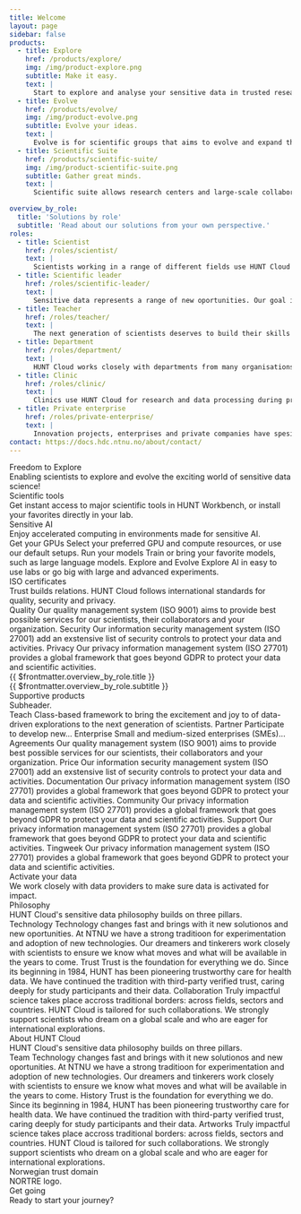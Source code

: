 ```yaml
---
title: Welcome
layout: page
sidebar: false
products:
  - title: Explore
    href: /products/explore/
    img: /img/product-explore.png
    subtitle: Make it easy.
    text: |
      Start to explore and analyse your sensitive data in trusted research environments with easy access to preferred tools in HUNT Workbench.
  - title: Evolve
    href: /products/evolve/
    img: /img/product-evolve.png
    subtitle: Evolve your ideas.
    text: |
      Evolve is for scientific groups that aims to evolve and expand their ideas, careers, collaborations, data and methods with flexible choices.
  - title: Scientific Suite
    href: /products/scientific-suite/
    img: /img/product-scientific-suite.png
    subtitle: Gather great minds.
    text: |
      Scientific suite allows research centers and large-scale collaborations flexibility and control over diverse research portfolios.

overview_by_role:
  title: 'Solutions by role'
  subtitle: 'Read about our solutions from your own perspective.'
roles:
  - title: Scientist
    href: /roles/scientist/
    text: |
      Scientists working in a range of different fields use HUNT Cloud for their sensitive data explorations. Read on to see if we are a good fit for your needs.
  - title: Scientific leader
    href: /roles/scientific-leader/
    text: |
      Sensitive data represents a range of new oportunities. Our goal is for your team to thrive and succeed in ground-breaking science, all the while keeping their data protected.
  - title: Teacher
    href: /roles/teacher/
    text: |
      The next generation of scientists deserves to build their skills in real-life environments. Our course packages are developed with this in mind. Read more to see how our set-up can be tailored to your course.
  - title: Department
    href: /roles/department/
    text: |
      HUNT Cloud works closely with departments from many organisations. Our product packages are tailored for different levels of sensitive data activities, while ensuring easy overview and organisational control
  - title: Clinic
    href: /roles/clinic/
    text: |
      Clinics use HUNT Cloud for research and data processing during production. We are ISO/IEC certified and compliant with Helesnormen, while our trusted research environments can be tailored to your security needs.
  - title: Private enterprise
    href: /roles/private-enterprise/
    text: |
      Innovation projects, enterprises and private companies have spesific challenges and needs in dealing with sensitive data. The HUNT Cloud Invent program might be for you.
contact: https://docs.hdc.ntnu.no/about/contact/
---
```


<!-- <script setup></script> -->

<div class="hc-home-page">
  <div class="hc-header">
    <div class="hc-header-img"></div>
  </div>


<!----------------------------------------------->
<!-- Block: Freedom to explore -->
<!----------------------------------------------->

  <div class="hc-block">
    <div class="hc-block-container">
      <div class="hc-title-main font-weight-black">
        Freedom to Explore
      </div>
      <div class="hc-subtitle-main">
        Enabling scientists to explore and evolve the exciting world of sensitive data science!
      </div>
      <div class="hc-section">
        <ContactDialog title="Book a demo" subject="Book a demo" size="x-large" elevation="2" />
      </div>
    </div>
  </div>


<!----------------------------------------------->
<!-- Block: Core products -->
<!----------------------------------------------->
<!-- Content: In this page header -->

  <!-- <div class="hc-block">
    <div class="hc-block-container">
      <div class="hc-container-title">
        Core products
      </div>
      <div class="hc-container-subtitle">
        HUNT Cloud provides tools, guidance and digital labs for sensitive data explorations. Choose among our three main trusted research environment products.
      </div>
      <ProductSlider :products="$frontmatter.products" />
    </div>
  </div> -->

<!----------------------------------------------->
<!-- Block: Contact us -->
<!----------------------------------------------->

  <!-- <div class="hc-block">
    <div class="hc-block-container">
      <div class="hc-container-title">
        Contact us
      </div>
      <div class="hc-container-subtitle">
        Contact us to get started, ask how your science may benefit from our services, or just share the joy of data-driven science!
      </div>
      <div class="hc-section">
        <SimpleButton title="Contact us" :href="$frontmatter.contact" target="_blank" size="x-large" elevation="2" />
      </div>
    </div>
  </div> -->


<!----------------------------------------------->
<!-- Content: Scientific tools -->
<!----------------------------------------------->

  <div class="hc-block">
    <div class="hc-block-container">
      <div class="hc-container-title">
        Scientific tools
      </div>
      <div class="hc-container-subtitle">
        Get instant access to major scientific tools in HUNT Workbench, or install your favorites directly in your lab.
      </div>
      <!-- <ToolsSlider /> -->
      <v-row class="my-5" style="justify-content: center; align-items: center;">
        <v-col cols="6" class="v-col-sm-4 v-col-md-1">
          <a href="https://about.hdc.ntnu.no/tools/">
            <v-img max-height="80px" src="/img/logos-tools/jupyter.png" />
          </a>
        </v-col>
        <v-col cols="6" class="v-col-sm-4 v-col-md-2" style="justify-content: center;">
          <a href="https://about.hdc.ntnu.no/tools/">
            <v-img max-height="80px" src="/img/logos-tools/pandas.svg" />
          </a>
        </v-col>
        <v-col cols="6" class="v-col-sm-4 v-col-md-2">
          <a href="https://about.hdc.ntnu.no/tools/">
            <v-img max-height="80px" src="/img/logos-tools/python.svg" />
          </a>
        </v-col>
        <v-col cols="6" class="v-col-sm-4 v-col-md-2">
          <a href="https://about.hdc.ntnu.no/tools/">
            <v-img max-height="80px" src="/img/logos-tools/pytorch.svg" />
          </a>
        </v-col>
        <v-col cols="6" class="v-col-sm-4 v-col-md-2">
          <a href="https://about.hdc.ntnu.no/tools/">
            <v-img max-height="80px" src="/img/logos-tools/rstudio.png" />
          </a>
        </v-col>
        <v-col cols="6" class="v-col-sm-4 v-col-md-2">
          <a href="https://about.hdc.ntnu.no/tools/">
            <v-img max-height="80px" src="/img/logos-tools/vscode.png" />
          </a>
        </v-col>
      </v-row>
      <v-row>
        <v-col align="center">
          <SimpleButton title="Read more" :href="$frontmatter.contact" target="_blank" size="large" elevation="2" />
        </v-col>
      </v-row>
    </div>
  </div>


<!----------------------------------------------->
<!-- Block: sensitive AI -->
<!----------------------------------------------->

  <div class="hc-block">
    <div class="hc-block-container">
      <div class="hc-container-title">
        Sensitive AI
      </div>
      <div class="hc-container-subtitle">
        Enjoy accelerated computing in environments made for sensitive AI.
      </div>
      <v-row align="center">
        <v-col cols="12" class="align-self-start v-col-sm-4">
          <!-- https://vuetifyjs.com/en/components/cards/ -->
          <v-card color="transparent" elevation="0">
            <v-card-title>Get your GPUs</v-card-title>
            <v-card-text>
              <v-row dense>
                <v-col cols="12">
                    Select your preferred GPU and compute resources, or use our default setups.
                </v-col>
              </v-row>
            </v-card-text>
          </v-card>
        </v-col>
        <v-col cols="12" class="align-self-start v-col-sm-4">
          <!-- https://vuetifyjs.com/en/components/cards/ -->
          <v-card color="transparent" elevation="0">
            <v-card-title>Run your models</v-card-title>
            <v-card-text>
              <v-row dense>
                <v-col cols="12">
                  Train or bring your favorite models, such as large language models.
                </v-col>
              </v-row>
            </v-card-text>
          </v-card>
        </v-col>
        <v-col cols="12" class="align-self-start v-col-sm-4">
          <!-- https://vuetifyjs.com/en/components/cards/ -->
          <v-card color="transparent" elevation="0">
            <v-card-title>Explore and Evolve</v-card-title>
            <v-card-text>
              <v-row dense>
                <v-col cols="12">
                  Explore AI in easy to use labs or go big with large and advanced experiments.
                </v-col>
              </v-row>
            </v-card-text>
          </v-card>
        </v-col>
      </v-row>
      <br>
    <div class="hc-section">
      <SimpleButton title="Read more" :href="$frontmatter.contact" target="_blank" size="large" elevation="2" />
    </div>
    </div>
  </div>




<!----------------------------------------------->
<!-- Content: ISO -->
<!----------------------------------------------->

  <div class="hc-block">
    <div class="hc-block-container">
      <div class="hc-container-title">
        ISO certificates
      </div>
      <div class="hc-container-subtitle">
        Trust builds relations. HUNT Cloud follows international standards for quality, security and privacy.
      </div>
      <!-- <v-row>
        <v-col cols="2" class="v-col-sm-4 v-col-md-4">
          <a href="https://about.hdc.ntnu.no/compliance/">
            <v-img max-height="160px" src="/img/kiwa-iso-9001-2017.svg" />
          </a>
        </v-col>
        <v-col cols="2" class="v-col-sm-4 v-col-md-4">
          <a href="https://about.hdc.ntnu.no/compliance/">
            <v-img max-height="200px" src="/img/ISO_IEC_27001_WEO_27701_col.png" />
          </a>
        </v-col>
        <v-col cols="2" class="v-col-sm-4 v-col-md-4">
          <a href="https://about.hdc.ntnu.no/compliance/">
            <v-img max-height="200px" src="/img/InformationSecuritySys_ISOIEC27001_col.png" />
          </a>
        </v-col>
      </v-row> -->
      <v-row>
        <v-col cols="12" class="align-self-start v-col-sm-4">
          <!-- https://vuetifyjs.com/en/components/cards/ -->
          <v-card color="transparent" elevation="0">
            <v-card-title align="center">Quality</v-card-title>
            <v-card-text>
              <v-row dense>
                <v-col cols="12">
                  <a href="https://about.hdc.ntnu.no/compliance/">
                    <v-img class="mb-5" max-height="160px" src="/img/kiwa-iso-9001-2017.svg" />
                  </a>
                  Our quality management system (ISO 9001) aims to provide best possible services for our scientists, their collaborators and your organization.
                </v-col>
              </v-row>
            </v-card-text>
          </v-card>
        </v-col>
        <v-col cols="12" class="align-self-start v-col-sm-4">
          <!-- https://vuetifyjs.com/en/components/cards/ -->
          <v-card color="transparent" elevation="0">
            <v-card-title align="center">Security</v-card-title>
            <v-card-text>
              <v-row dense>
                <v-col cols="12">
                  <a href="https://about.hdc.ntnu.no/compliance/">
                    <v-img max-height="180px" src="/img/ISO_IEC_27001_WEO_27701_col.png" />
                  </a>
                  Our information security management system (ISO 27001) add an exstensive list of security controls to protect your data and activities.
                </v-col>
              </v-row>
            </v-card-text>
          </v-card>
        </v-col>
        <v-col cols="12" class="align-self-start v-col-sm-4">
          <!-- https://vuetifyjs.com/en/components/cards/ -->
          <v-card color="transparent" elevation="0">
            <v-card-title align="center">Privacy</v-card-title>
            <v-card-text>
              <v-row dense>
                <v-col cols="12">
                  <a href="https://about.hdc.ntnu.no/compliance/">
                    <v-img max-height="180px" src="/img/ISO_IEC_27001_WEO_27701_col.png" />
                  </a>
                  Our privacy information management system (ISO 27701) provides a global framework that goes beyond GDPR to protect your data and scientific activities.
                </v-col>
              </v-row>
            </v-card-text>
          </v-card>
        </v-col>
      </v-row>
      <v-row>
        <v-col align="center">
          <SimpleButton title="Read more" :href="$frontmatter.contact" target="_blank" size="large" elevation="2" />
        </v-col>
      </v-row>
    </div>
  </div>







<!----------------------------------------------->
<!-- Block: Roles -->
<!----------------------------------------------->

  <div class="hc-block">
    <div class="hc-block-container">
      <div class="hc-container-title">
        {{ $frontmatter.overview_by_role.title }}
      </div>
      <div class="hc-container-subtitle">
        {{ $frontmatter.overview_by_role.subtitle }}
      </div>
      <v-row align="center">
        <v-col cols="12" class="align-self-start v-col-sm-6 v-col-md-4">
          <SimpleButton size="small" :href="$frontmatter.roles[0].href" title="Scientist" block />
        </v-col>
        <v-col cols="12" class="align-self-start v-col-sm-6 v-col-md-4">
          <SimpleButton size="small" :href="$frontmatter.roles[1].href" title="Scientific leader" block />
        </v-col>
        <v-col cols="12" class="align-self-start v-col-sm-6 v-col-md-4">
          <SimpleButton size="small" :href="$frontmatter.roles[2].href" title="Teacher" block />
        </v-col>
        <v-col cols="12" class="align-self-start v-col-sm-6 v-col-md-4">
          <SimpleButton size="small" :href="$frontmatter.roles[3].href" title="Department" block />
        </v-col>
        <v-col cols="12" class="align-self-start v-col-sm-6 v-col-md-4">
          <SimpleButton size="small" :href="$frontmatter.roles[4].href" title="Hospital clinic" block />
        </v-col>
        <v-col cols="12" class="align-self-start v-col-sm-6 v-col-md-4">
          <SimpleButton size="small" :href="$frontmatter.roles[5].href" title="Private enterprise" block />
        </v-col>
      </v-row>
    </div>
  </div>







<!----------------------------------------------->
<!-- Content: Supportive products -->
<!----------------------------------------------->

  <div class="hc-block">
    <div class="hc-block-container">
      <div class="hc-container-title">
        Supportive products
      </div>
      <div class="hc-container-subtitle">
        Subheader.
      </div>
      <v-row align="center">
        <v-col cols="12" class="align-self-start v-col-sm-4">
          <!-- https://vuetifyjs.com/en/components/cards/ -->
          <v-card color="transparent" elevation="0">
            <v-card-title>Teach</v-card-title>
            <v-card-text>
              <v-row dense>
                <v-col cols="12">
                  Class-based framework to bring the excitement and joy to of data-driven explorations to the next generation of scientists.
                </v-col>
              </v-row>
                <v-row dense>
                <v-col cols="12">
                  <SimpleButton size="small" href="place-link" title="Read more" />
                </v-col>
              </v-row>
            </v-card-text>
          </v-card>
        </v-col>
        <v-col cols="12" class="align-self-start v-col-sm-4">
          <!-- https://vuetifyjs.com/en/components/cards/ -->
          <v-card color="transparent" elevation="0">
            <v-card-title>Partner</v-card-title>
            <v-card-text>
              <v-row dense>
                <v-col cols="12">
                  Participate to develop new...
                </v-col>
              </v-row>
                <v-row dense>
                <v-col cols="12">
                  <SimpleButton size="small" href="place-link" title="Read more" />
                </v-col>
              </v-row>
            </v-card-text>
          </v-card>
        </v-col>
        <v-col cols="12" class="align-self-start v-col-sm-4">
          <!-- https://vuetifyjs.com/en/components/cards/ -->
          <v-card color="transparent" elevation="0">
            <v-card-title>Enterprise</v-card-title>
            <v-card-text>
              <v-row dense>
                <v-col cols="12">
                  Small and medium-sized enterprises (SMEs)...
                </v-col>
              </v-row>
                <v-row dense>
                <v-col cols="12">
                  <SimpleButton size="small" href="place-link" title="Read more" />
                </v-col>
              </v-row>
            </v-card-text>
          </v-card>
        </v-col>
      </v-row>
    </div>
  </div>

















<!----------------------------------------------->
<!-- Block: Agreements and multiblock -->
<!----------------------------------------------->

  <div class="hc-block">
    <div class="hc-block-container">
      <v-row align="center">
        <v-col cols="12" class="align-self-start v-col-sm-4">
          <!-- https://vuetifyjs.com/en/components/cards/ -->
          <v-card color="transparent" elevation="0">
            <v-card-title>Agreements</v-card-title>
            <v-card-text>
              <v-row dense>
                <v-col cols="12">
                  Our quality management system (ISO 9001) aims to provide best possible services for our scientists, their collaborators and your organization.
                </v-col>
              </v-row>
              <v-row dense>
                <v-col cols="12">
                  <SimpleButton size="small" href="place-link" title="Read more" />
                </v-col>
              </v-row>
            </v-card-text>
          </v-card>
        </v-col>
        <v-col cols="12" class="align-self-start v-col-sm-4">
          <!-- https://vuetifyjs.com/en/components/cards/ -->
          <v-card color="transparent" elevation="0">
            <v-card-title>Price</v-card-title>
            <v-card-text>
              <v-row dense>
                <v-col cols="12">
                  Our information security management system (ISO 27001) add an exstensive list of security controls to protect your data and activities.
                </v-col>
              </v-row>
              <v-row dense>
                <v-col cols="12">
                  <SimpleButton size="small" href="place-link" title="Read more" />
                </v-col>
              </v-row>
            </v-card-text>
          </v-card>
        </v-col>
        <v-col cols="12" class="align-self-start v-col-sm-4">
          <!-- https://vuetifyjs.com/en/components/cards/ -->
          <v-card color="transparent" elevation="0">
            <v-card-title>Documentation</v-card-title>
            <v-card-text>
              <v-row dense>
                <v-col cols="12">
                  Our privacy information management system (ISO 27701) provides a global framework that goes beyond GDPR to protect your data and scientific activities.
                </v-col>
              </v-row>
              <v-row dense>
                <v-col cols="12">
                  <SimpleButton size="small" href="place-link" title="Read more" />
                </v-col>
              </v-row>
            </v-card-text>
          </v-card>
        </v-col>
        <v-col cols="12" class="align-self-start v-col-sm-4">
          <!-- https://vuetifyjs.com/en/components/cards/ -->
          <v-card color="transparent" elevation="0">
            <v-card-title>Community</v-card-title>
            <v-card-text>
              <v-row dense>
                <v-col cols="12">
                  Our privacy information management system (ISO 27701) provides a global framework that goes beyond GDPR to protect your data and scientific activities.
                </v-col>
              </v-row>
              <v-row dense>
                <v-col cols="12">
                  <SimpleButton size="small" href="place-link" title="Read more" />
                </v-col>
              </v-row>
            </v-card-text>
          </v-card>
        </v-col>
        <v-col cols="12" class="align-self-start v-col-sm-4">
          <!-- https://vuetifyjs.com/en/components/cards/ -->
          <v-card color="transparent" elevation="0">
            <v-card-title>Support</v-card-title>
            <v-card-text>
              <v-row dense>
                <v-col cols="12">
                  Our privacy information management system (ISO 27701) provides a global framework that goes beyond GDPR to protect your data and scientific activities.
                </v-col>
              </v-row>
              <v-row dense>
                <v-col cols="12">
                  <SimpleButton size="small" href="place-link" title="Read more" />
                </v-col>
              </v-row>
            </v-card-text>
          </v-card>
        </v-col>
        <v-col cols="12" class="align-self-start v-col-sm-4">
          <!-- https://vuetifyjs.com/en/components/cards/ -->
          <v-card color="transparent" elevation="0">
            <v-card-title>Tingweek</v-card-title>
            <v-card-text>
              <v-row dense>
                <v-col cols="12">
                  Our privacy information management system (ISO 27701) provides a global framework that goes beyond GDPR to protect your data and scientific activities.
                </v-col>
              </v-row>
              <v-row dense>
                <v-col cols="12">
                  <SimpleButton size="small" href="place-link" title="Read more" />
                </v-col>
              </v-row>
            </v-card-text>
          </v-card>
        </v-col>
      </v-row>
    </div>
  </div>













<!----------------------------------------------->
<!-- Block: Agreements and multiblock -->
<!----------------------------------------------->














<!----------------------------------------------->
<!-- Block: activate your data -->
<!----------------------------------------------->

  <div class="hc-block">
    <div class="hc-block-container">
      <div class="hc-container-title">
        Activate your data
      </div>
      <div class="hc-container-subtitle">
        We work closely with data providers to make sure data is activated for impact.
      </div>
      <v-row>
        <v-col align="center">
          <SimpleButton title="Read more" :href="$frontmatter.contact" target="_blank" size="large" elevation="2" />
        </v-col>
      </v-row>
    </div>
  </div>








<!----------------------------------------------->
<!-- Content: Philosophy -->
<!----------------------------------------------->

  <div class="hc-block">
    <div class="hc-block-container">
      <div class="hc-container-title">
        Philosophy
      </div>
      <div class="hc-container-subtitle">
        HUNT Cloud's sensitive data philosophy builds on three pillars.
      </div>
      <v-row align="center">
        <v-col cols="12" class="align-self-start v-col-sm-4">
          <!-- https://vuetifyjs.com/en/components/cards/ -->
          <v-card color="transparent" elevation="0">
            <v-card-title>Technology</v-card-title>
            <v-card-text>
              <v-row dense>
                <v-col cols="12">
                  Technology changes fast and brings with it new solutionos and new oportunities. At NTNU we have a strong traditioon for experimentation and adoption of new technologies. Our dreamers and tinkerers work closely with scientists to ensure we know what moves and what will be available in the years to come.
                </v-col>
              </v-row>
            </v-card-text>
          </v-card>
        </v-col>
        <v-col cols="12" class="align-self-start v-col-sm-4">
          <!-- https://vuetifyjs.com/en/components/cards/ -->
          <v-card color="transparent" elevation="0">
            <v-card-title>Trust</v-card-title>
            <v-card-text>
              <v-row dense>
                <v-col cols="12">
                  Trust is the foundation for everything we do. Since its beginning in 1984, HUNT has been pioneering trustworthy care for health data. We have continued the tradition with third-party verified trust, caring deeply for study participants and their data.
                </v-col>
              </v-row>
            </v-card-text>
          </v-card>
        </v-col>
        <v-col cols="12" class="align-self-start v-col-sm-4">
          <!-- https://vuetifyjs.com/en/components/cards/ -->
          <v-card color="transparent" elevation="0">
            <v-card-title>Collaboration</v-card-title>
            <v-card-text>
              <v-row dense>
                <v-col cols="12">
                  Truly impactful science takes place accross traditional borders: across fields, sectors and countries. HUNT Cloud is tailored for such collaborations. We strongly support scientists who dream on a global scale and who are eager for international explorations.
                </v-col>
              </v-row>
            </v-card-text>
          </v-card>
        </v-col>
      </v-row>
      <v-row>
        <v-col align="center">
          <SimpleButton title="Read more" :href="$frontmatter.contact" target="_blank" size="large" elevation="2" />
        </v-col>
      </v-row>
    </div>
  </div>








<!----------------------------------------------->
<!-- Content: About -->
<!----------------------------------------------->

  <div class="hc-block">
    <div class="hc-block-container">
      <div class="hc-container-title">
        About HUNT Cloud
      </div>
      <div class="hc-container-subtitle">
        HUNT Cloud's sensitive data philosophy builds on three pillars.
      </div>
      <v-row align="center">
        <v-col cols="12" class="align-self-start v-col-sm-4">
          <!-- https://vuetifyjs.com/en/components/cards/ -->
          <v-card color="transparent" elevation="0">
            <v-card-title>Team</v-card-title>
            <v-card-text>
              <v-row dense>
                <v-col cols="12">
                  Technology changes fast and brings with it new solutionos and new oportunities. At NTNU we have a strong traditioon for experimentation and adoption of new technologies. Our dreamers and tinkerers work closely with scientists to ensure we know what moves and what will be available in the years to come.
                </v-col>
              </v-row>
            </v-card-text>
          </v-card>
        </v-col>
        <v-col cols="12" class="align-self-start v-col-sm-4">
          <!-- https://vuetifyjs.com/en/components/cards/ -->
          <v-card color="transparent" elevation="0">
            <v-card-title>History</v-card-title>
            <v-card-text>
              <v-row dense>
                <v-col cols="12">
                  Trust is the foundation for everything we do. Since its beginning in 1984, HUNT has been pioneering trustworthy care for health data. We have continued the tradition with third-party verified trust, caring deeply for study participants and their data.
                </v-col>
              </v-row>
            </v-card-text>
          </v-card>
        </v-col>
        <v-col cols="12" class="align-self-start v-col-sm-4">
          <!-- https://vuetifyjs.com/en/components/cards/ -->
          <v-card color="transparent" elevation="0">
            <v-card-title>Artworks</v-card-title>
            <v-card-text>
              <v-row dense>
                <v-col cols="12">
                  Truly impactful science takes place accross traditional borders: across fields, sectors and countries. HUNT Cloud is tailored for such collaborations. We strongly support scientists who dream on a global scale and who are eager for international explorations.
                </v-col>
              </v-row>
            </v-card-text>
          </v-card>
        </v-col>
      </v-row>
      <v-row>
        <v-col align="center">
          <SimpleButton title="Read more" :href="$frontmatter.contact" target="_blank" size="large" elevation="2" />
        </v-col>
      </v-row>
    </div>
  </div>





<!----------------------------------------------->
<!-- Block: activate your data -->
<!----------------------------------------------->

  <div class="hc-block">
    <div class="hc-block-container">
      <div class="hc-container-title">
        Norwegian trust domain
      </div>
      <div class="hc-container-subtitle">
        NORTRE logo.
      </div>
      <v-row>
        <v-col align="center">
          <SimpleButton title="Read more" :href="$frontmatter.contact" target="_blank" size="large" elevation="2" />
        </v-col>
      </v-row>
    </div>
  </div>




<!----------------------------------------------->
<!-- Block: activate your data -->
<!----------------------------------------------->

  <div class="hc-block">
    <div class="hc-block-container">
      <div class="hc-container-title">
        Get going
      </div>
      <div class="hc-container-subtitle">
        Ready to start your journey?
      </div>
      <br>
      <v-row>
        <v-col align="center">
          <SimpleButton title="Contact us" :href="$frontmatter.contact" target="_blank" size="x-large" elevation="2" />
        </v-col>
      </v-row>
    </div>
  </div>


<!----------------------------------------------->
<!-- Block: About HUNT Cloud -->
<!----------------------------------------------->

<FooterBlock :contact="$frontmatter.contact" />

</div>


<style scoped>

/* CSS scoped specifically to this page */

</style>
